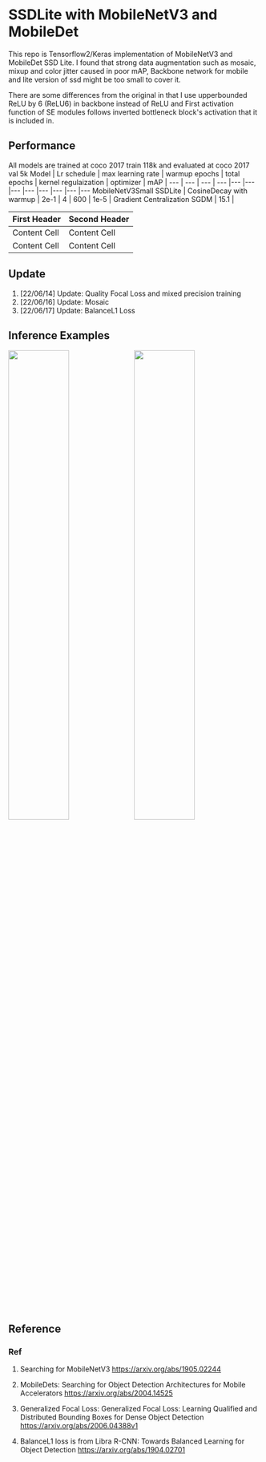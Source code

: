 # SSDLite with MobileNetV3 and MobileDet 
This repo is Tensorflow2/Keras implementation of MobileNetV3 and MobileDet SSD Lite. I found that strong data augmentation such as mosaic, mixup and color jitter caused in poor mAP, Backbone network for mobile and lite version of ssd might be too small to cover it.

There are some differences from the original in that I use upperbounded ReLU by 6 (ReLU6) in backbone instead of ReLU and First activation function of SE modules follows inverted bottleneck block's activation that it is included in.

## Performance
All models are trained at coco 2017 train 118k and evaluated at coco 2017 val 5k
Model | Lr schedule  | max learning rate | warmup epochs | total epochs | kernel regulaization | optimizer | mAP |
--- | --- | --- | --- |--- |--- |--- |--- |--- |--- |--- |---
MobileNetV3Small SSDLite | CosineDecay with warmup | 2e-1 | 4 | 600 | 1e-5 | Gradient Centralization SGDM | 15.1 |

| First Header  | Second Header |
| ------------- | ------------- |
| Content Cell  | Content Cell  |
| Content Cell  | Content Cell  |

## Update
1. [22/06/14] Update: Quality Focal Loss and mixed precision training
2. [22/06/16] Update: Mosaic
3. [22/06/17] Update: BalanceL1 Loss

## Inference Examples
<img width="49%" src="https://user-images.githubusercontent.com/89026839/173187633-05a4711c-7d6b-4352-a217-234fabb5691d.jpg"/> <img width="49%" src="https://user-images.githubusercontent.com/89026839/173187669-3a385015-9412-4db7-8f4d-4e2ed1be0480.jpg"/>

## Reference
### Ref
1. Searching for MobileNetV3 https://arxiv.org/abs/1905.02244

2. MobileDets: Searching for Object Detection Architectures for Mobile Accelerators https://arxiv.org/abs/2004.14525

3. Generalized Focal Loss: Generalized Focal Loss: Learning Qualified and Distributed Bounding Boxes for Dense Object Detection https://arxiv.org/abs/2006.04388v1

4. BalanceL1 loss is from Libra R-CNN: Towards Balanced Learning for Object Detection https://arxiv.org/abs/1904.02701